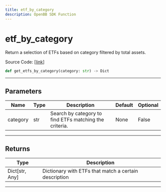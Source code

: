 ```yaml
---
title: etf_by_category
description: OpenBB SDK Function
---
```


# etf_by_category

Return a selection of ETFs based on category filtered by total assets.

Source Code: [[link](https://github.com/OpenBB-finance/OpenBBTerminal/tree/main/openbb_terminal/etf/financedatabase_model.py#L56)]

```python
def get_etfs_by_category(category: str) -> Dict
```
---
## Parameters

| Name | Type | Description | Default | Optional |
| ---- | ---- | ----------- | ------- | -------- |
| category | str | Search by category to find ETFs matching the criteria. | None | False |

---
## Returns

| Type | Description |
| ---- | ----------- |
| Dict[str, Any] | Dictionary with ETFs that match a certain description |

---
